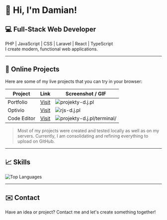 # 👋 Hi, I'm Damian!

## 💻 Full-Stack Web Developer
PHP | JavaScript | CSS | Laravel | React | TypeScript  
I create modern, functional web applications.

---

## 🚀 Online Projects
Here are some of my live projects that you can try in your browser:

| Project | Link | Screenshot / GIF |
|---------|------|-----------------|
| Portfolio | [Visit](https://projekty-d.j.pl) | ![projekty-d.j.pl](https://raw.githubusercontent.com/DamJanJot/optivio-app/main/screenshots/projekty-dj.gif) |
| Optivio | [Visit](https://rjs-d.j.pl) | ![rjs-d.j.pl](https://raw.githubusercontent.com/DamJanJot/optivio-app/main/screenshots/rjs-dj.gif) |
| Code Editor | [Visit](https://projekty-d.j.pl/terminal/) | ![projekty-d.j.pl/terminal/](https://raw.githubusercontent.com/DamJanJot/optivio-app/main/screenshots/kalendarz-j.gif) |

> Most of my projects were created and tested locally as well as on my servers. Currently, I am consolidating and refining everything to upload on GitHub.

---

## 📈 Skills
![Top Languages](https://github-readme-stats.vercel.app/api/top-langs/?username=DamJanJot&layout=compact&theme=radical)

---

## ✉️ Contact
Have an idea or project? Contact me and let's create something together!
